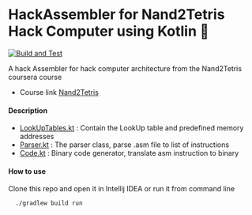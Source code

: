 # HackAssembler for Nand2Tetris Hack Computer using Kotlin 🤩

[![Build and Test](https://github.com/ixiDev/HackAssembler/actions/workflows/GradleCI.yml/badge.svg)](https://github.com/ixiDev/HackAssembler/actions/workflows/GradleCI.yml)

A hack Assembler for hack computer architecture from the Nand2Tetris coursera course

- Course link [Nand2Tetris](https://www.coursera.org/learn/build-a-computer)

#### Description

- [LookUpTables.kt](src/main/kotlin/com/ixidev/hackassembler/LookUpTables.kt) : Contain the LookUp table and predefined
  memory addresses
- [Parser.kt](src/main/kotlin/com/ixidev/hackassembler/Parser.kt) : The parser class, parse .asm file to list of
  instructions
- [Code.kt](src/main/kotlin/com/ixidev/hackassembler/Code.kt) : Binary code generator, translate asm instruction to
  binary

#### How to use

Clone this repo and open it in Intellij IDEA or run it from command line

```shell
  ./gradlew build run
```